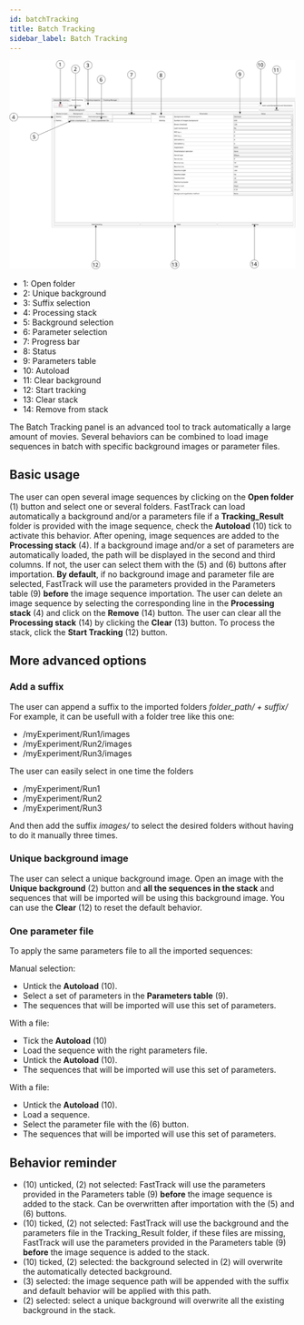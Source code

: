 ```yaml
---
id: batchTracking
title: Batch Tracking
sidebar_label: Batch Tracking
---
```


![alt text](assets/batchTracking.svg)

* 1: Open folder
* 2: Unique background
* 3: Suffix selection
* 4: Processing stack
* 5: Background selection
* 6: Parameter selection
* 7: Progress bar
* 8: Status
* 9: Parameters table
* 10: Autoload
* 11: Clear background
* 12: Start tracking
* 13: Clear stack
* 14: Remove from stack

The Batch Tracking panel is an advanced tool to track automatically a large amount of movies. Several behaviors can be combined to load image sequences in batch with specific background images or parameter files.

## Basic usage

The user can open several image sequences by clicking on the **Open folder** (1) button and select one or several folders. FastTrack can load automatically a background and/or a parameters file if a **Tracking_Result** folder is provided with the image sequence, check the **Autoload** (10) tick to activate this behavior.
After opening, image sequences are added to the **Processing stack** (4). If a background image and/or a set of parameters are automatically loaded, the path will be displayed in the second and third columns. If not, the user can select them with the (5) and (6) buttons after importation.
**By default**, if no background image and parameter file are selected, FastTrack will use the parameters provided in the Parameters table (9) **before** the image sequence importation.
The user can delete an image sequence by selecting the corresponding line in the **Processing stack** (4) and click on the **Remove** (14) button. The user can clear all the **Processing stack** (14) by clicking the **Clear** (13) button.
To process the stack, click the **Start Tracking** (12) button.

## More advanced options

### Add a suffix

The user can append a suffix to the imported folders *folder_path/ + suffix/*
For example, it can be usefull with a folder tree like this one:

- /myExperiment/Run1/images
- /myExperiment/Run2/images
- /myExperiment/Run3/images

The user can easily select in one time the folders

- /myExperiment/Run1
- /myExperiment/Run2
- /myExperiment/Run3

And then add the suffix *images/* to select the desired folders without having to do it manually three times.

### Unique background image

The user can select a unique background image. Open an image with the **Unique background** (2) button and **all the sequences in the stack** and sequences that will be imported will be using this background image. You can use the **Clear** (12) to reset the default behavior.

### One parameter file
To apply the same parameters file to all the imported sequences:

Manual selection:

* Untick the **Autoload** (10).
* Select a set of parameters in the **Parameters table** (9).
* The sequences that will be imported will use this set of parameters.

With a file:

* Tick the **Autoload** (10)
* Load the sequence with the right parameters file.
* Untick the **Autoload** (10).
* The sequences that will be imported will use this set of parameters.

With a file:

* Untick the **Autoload** (10).
* Load a sequence.
* Select the parameter file with the (6) button.
* The sequences that will be imported will use this set of parameters.

## Behavior reminder

- (10) unticked, (2) not selected: FastTrack will use the parameters provided in the Parameters table (9) **before** the image sequence is added to the stack. Can be overwritten after importation with the (5) and (6) buttons.
- (10) ticked, (2) not selected: FastTrack will use the background and the parameters file in the Tracking_Result folder, if these files are missing, FastTrack will use the parameters provided in the Parameters table (9) **before** the image sequence is added to the stack.
- (10) ticked, (2) selected: the background selected in (2) will overwrite the automatically detected background.
- (3) selected: the image sequence path will be appended with the suffix and default behavior will be applied with this path.
- (2) selected: select a unique background will overwrite all the existing background in the stack.

